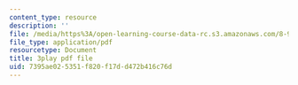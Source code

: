 ```yaml
---
content_type: resource
description: ''
file: /media/https%3A/open-learning-course-data-rc.s3.amazonaws.com/8-962-general-relativity-spring-2020/7395ae025351f820f17dd472b416c76d_9lIgAPvppk0.pdf
file_type: application/pdf
resourcetype: Document
title: 3play pdf file
uid: 7395ae02-5351-f820-f17d-d472b416c76d
---
```

